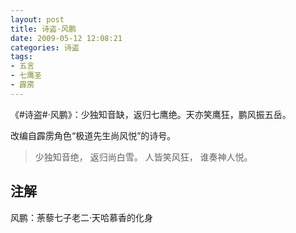 ```yaml
---
layout: post
title: 诗盗·风鹏
date: 2009-05-12 12:08:21
categories: 诗盗
tags:
- 五言
- 七鹰圣
- 霹雳
---
```

《#诗盗#·风鹏》：少独知音缺，返归七鹰绝。天亦笑鹰狂，鹏风振五岳。

改编自霹雳角色“极道先生尚风悦”的诗号。

> 少独知音绝，
> 返归尚白雪。
> 人皆笑风狂，
> 谁奏神人悦。 

## 注解
风鹏：荼藜七子老二·天哈慕香的化身
